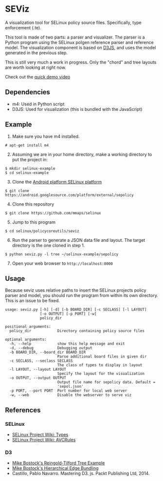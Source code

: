 SEViz
=====
A visualization tool for SELinux policy source files. Specifically, type enforcement (.te).

This tool is made of two parts: a parser and visualizer. The parser is a Python program using the SELinux polgen reference parser and reference model. The visualization component is based on [D3JS](http://d3js.org), and uses the model generated in the previous step.

This is still very much a work in progress. Only the "chord" and tree layouts are worth looking at right now.

Check out the [quick demo video](https://youtu.be/f4BzWfzk5uQ)

Dependencies
------------
* m4: Used in Python script
* D3JS: Used for visualization (this is bundled with the JavaScript)

Example
-------
1. Make sure you have m4 installed.
```
# apt-get install m4
```

2. Assuming we are in your home directory, make a working directory to put the project in:
```
$ mkdir selinux-example
$ cd selinux-example
```
3. Clone the [Android platform SELinux platform](https://android.googlesource.com/platform/external/sepolicy)
```
$ git clone https://android.googlesource.com/platform/external/sepolicy
```

4. Clone this repository
```
$ git clone https://github.com/mmaps/selinux
```

5. Jump to this program
```
$ cd selinux/policycoreutils/seviz
```

6. Run the parser to generate a JSON data file and layout. The target directory is the one cloned in step 1.
```
$ python seviz.py -l tree ~/selinux-example/sepolicy
```

7. Open your web browser to ```http://localhost:8000```


Usage
-----
Because seviz uses relative paths to insert the SELinux projects policy parser and model, you should run the program from within its own directory. This is an issue to be fixed.
```
usage: seviz.py [-h] [-d] [-b BOARD_DIR] [-c SECLASS] [-l LAYOUT]
                [-o OUTPUT] [-p PORT] [-w]
                policy_dir

positional arguments:
  policy_dir            Directory containing policy source files

optional arguments:
  -h, --help            show this help message and exit
  -d, --debug           Debugging output
  -b BOARD_DIR, --board_dir BOARD_DIR
                        Parse additional board files in given dir
  -c SECLASS, --seclass SECLASS
                        The class of types to display in layout
  -l LAYOUT, --layout LAYOUT
                        Specify the layout for the visualization
  -o OUTPUT, --output OUTPUT
                        Output file name for sepolicy data. Default =
                        'sepol.json'
  -p PORT, --port PORT  Port number for local web server
  -w, --web             Disable the webserver to serve viz
```

References
----------
### SELinux
* [SELinux Project Wiki: Types](http://selinuxproject.org/page/TypeStatements)
* [SELinux Project Wiki: AVCRules](http://selinuxproject.org/page/AVCRules)

### D3
* [Mike Bostock's Reingold-Tilford Tree Example](http://bl.ocks.org/robschmuecker/7880033)
* [Mike Bostock's Hierarchical Edge Bundling](http://bl.ocks.org/mbostock/7607999)
* Castillo, Pablo Navarro. Mastering D3. js. Packt Publishing Ltd, 2014.